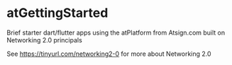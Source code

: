 # atGettingStarted
 Brief starter dart/flutter apps using the atPlatform from Atsign.com built on Networking 2.0 principals

 See https://tinyurl.com/networking2-0 for more about Networking 2.0
